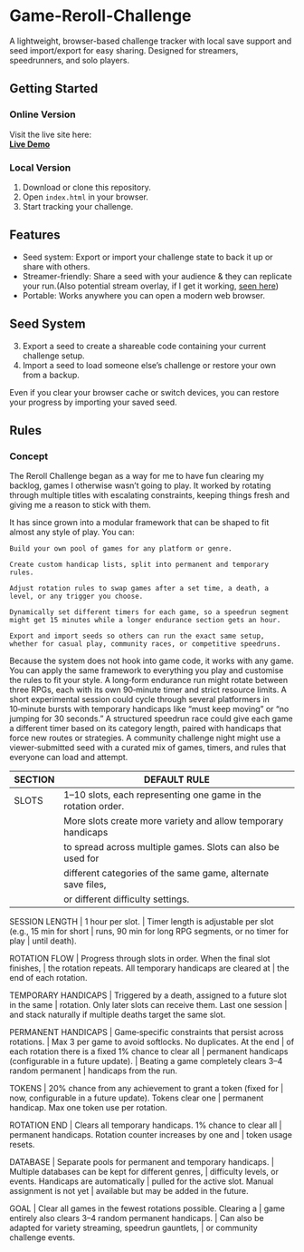 # Game-Reroll-Challenge

A lightweight, browser-based challenge tracker with local save support and seed import/export for easy sharing. Designed for streamers, speedrunners, and solo players.

## Getting Started

### Online Version
Visit the live site here:  
**[Live Demo](https://Artorosia.github.io/Game-Reroll-Challenge)**

### Local Version
1. Download or clone this repository.
2. Open `index.html` in your browser.
3. Start tracking your challenge.

## Features

- Seed system: Export or import your challenge state to back it up or share with others.
- Streamer-friendly: Share a seed with your audience & they can replicate your run.(Also potential stream overlay, if I get it working, [seen here](https://i.imgur.com/Enjv4rL.png))
- Portable: Works anywhere you can open a modern web browser.

## Seed System

3. Export a seed to create a shareable code containing your current challenge setup.
4. Import a seed to load someone else’s challenge or restore your own from a backup.

Even if you clear your browser cache or switch devices, you can restore your progress by importing your saved seed.

## Rules

### Concept
The Reroll Challenge began as a way for me to have fun clearing my backlog, games I otherwise wasn’t going to play. It worked by rotating through multiple titles with escalating constraints, keeping things fresh and giving me a reason to stick with them.

It has since grown into a modular framework that can be shaped to fit almost any style of play. You can:

    Build your own pool of games for any platform or genre.

    Create custom handicap lists, split into permanent and temporary rules.

    Adjust rotation rules to swap games after a set time, a death, a level, or any trigger you choose.

    Dynamically set different timers for each game, so a speedrun segment might get 15 minutes while a longer endurance section gets an hour.

    Export and import seeds so others can run the exact same setup, whether for casual play, community races, or competitive speedruns.

Because the system does not hook into game code, it works with any game. You can apply the same framework to everything you play and customise the rules to fit your style. A long‑form endurance run might rotate between three RPGs, each with its own 90‑minute timer and strict resource limits. A short experimental session could cycle through several platformers in 10‑minute bursts with temporary handicaps like “must keep moving” or “no jumping for 30 seconds.” A structured speedrun race could give each game a different timer based on its category length, paired with handicaps that force new routes or strategies. A community challenge night might use a viewer‑submitted seed with a curated mix of games, timers, and rules that everyone can load and attempt.


SECTION                  | DEFAULT RULE
------------------------ | --------------------------------------------------------------
SLOTS                    | 1–10 slots, each representing one game in the rotation order.
                         | More slots create more variety and allow temporary handicaps
                         | to spread across multiple games. Slots can also be used for
                         | different categories of the same game, alternate save files,
                         | or different difficulty settings.

SESSION LENGTH           | 1 hour per slot.
                         | Timer length is adjustable per slot (e.g., 15 min for short
                         | runs, 90 min for long RPG segments, or no timer for play
                         | until death).

ROTATION FLOW            | Progress through slots in order. When the final slot finishes,
                         | the rotation repeats. All temporary handicaps are cleared at
                         | the end of each rotation.

TEMPORARY HANDICAPS      | Triggered by a death, assigned to a future slot in the same
                         | rotation. Only later slots can receive them. Last one session
                         | and stack naturally if multiple deaths target the same slot.

PERMANENT HANDICAPS      | Game‑specific constraints that persist across rotations.
                         | Max 3 per game to avoid softlocks. No duplicates. At the end
                         | of each rotation there is a fixed 1% chance to clear all
                         | permanent handicaps (configurable in a future update).
                         | Beating a game completely clears 3–4 random permanent
                         | handicaps from the run.

TOKENS                   | 20% chance from any achievement to grant a token (fixed for
                         | now, configurable in a future update). Tokens clear one
                         | permanent handicap. Max one token use per rotation.

ROTATION END             | Clears all temporary handicaps. 1% chance to clear all
                         | permanent handicaps. Rotation counter increases by one and
                         | token usage resets.

DATABASE                 | Separate pools for permanent and temporary handicaps.
                         | Multiple databases can be kept for different genres,
                         | difficulty levels, or events. Handicaps are automatically
                         | pulled for the active slot. Manual assignment is not yet
                         | available but may be added in the future.

GOAL                     | Clear all games in the fewest rotations possible. Clearing a
                         | game entirely also clears 3–4 random permanent handicaps.
                         | Can also be adapted for variety streaming, speedrun gauntlets,
                         | or community challenge events.

